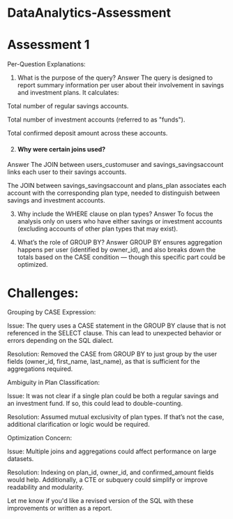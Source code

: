 # DataAnalytics-Assessment
<h1>Assessment 1</h1>
Per-Question Explanations:

1. What is the purpose of the query?
 Answer
The query is designed to report summary information per user about their involvement in savings and investment plans. It calculates:

Total number of regular savings accounts.

Total number of investment accounts (referred to as "funds").

Total confirmed deposit amount across these accounts.

2. <h4>Why were certain joins used?</h4>
Answer
The JOIN between users_customuser and savings_savingsaccount links each user to their savings accounts.

The JOIN between savings_savingsaccount and plans_plan associates each account with the corresponding plan type, needed to distinguish between savings and investment accounts.

3. Why include the WHERE clause on plan types?
Answer
To focus the analysis only on users who have either savings or investment accounts (excluding accounts of other plan types that may exist).

4. What’s the role of GROUP BY?
Answer
GROUP BY ensures aggregation happens per user (identified by owner_id), and also breaks down the totals based on the CASE condition — though this specific part could be optimized.

 <h1>Challenges:</h1>

Grouping by CASE Expression:

Issue: The query uses a CASE statement in the GROUP BY clause that is not referenced in the SELECT clause. This can lead to unexpected behavior or errors depending on the SQL dialect.

Resolution: Removed the CASE from GROUP BY to just group by the user fields (owner_id, first_name, last_name), as that is sufficient for the aggregations required.

Ambiguity in Plan Classification:

Issue: It was not clear if a single plan could be both a regular savings and an investment fund. If so, this could lead to double-counting.

Resolution: Assumed mutual exclusivity of plan types. If that’s not the case, additional clarification or logic would be required.

Optimization Concern:

Issue: Multiple joins and aggregations could affect performance on large datasets.

Resolution: Indexing on plan_id, owner_id, and confirmed_amount fields would help. Additionally, a CTE or subquery could simplify or improve readability and modularity.

Let me know if you'd like a revised version of the SQL with these improvements or written as a report.
